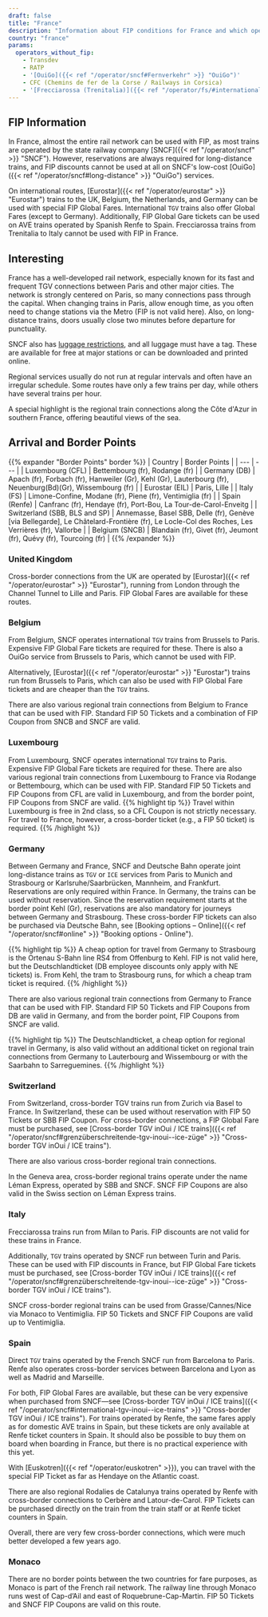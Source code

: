```yaml
---
draft: false
title: "France"
description: "Information about FIP conditions for France and which operators offer discounts."
country: "france"
params:
  operators_without_fip:
    - Transdev
    - RATP
    - '[OuiGo]({{< ref "/operator/sncf#Fernverkehr" >}} "OuiGo")'
    - CFC (Chemins de fer de la Corse / Railways in Corsica)
    - '[Frecciarossa (Trenitalia)]({{< ref "/operator/fs/#international-frecciarossa-trains-to-paris" >}} "Frecciarossa (Trenitalia)")'
---
```


## FIP Information

In France, almost the entire rail network can be used with FIP, as most trains are operated by the state railway company [SNCF]({{< ref "/operator/sncf" >}} "SNCF"). However, reservations are always required for long-distance trains, and FIP discounts cannot be used at all on SNCF's low-cost [OuiGo]({{< ref "/operator/sncf#long-distance" >}} "OuiGo") services.

On international routes, [Eurostar]({{< ref "/operator/eurostar" >}} "Eurostar") trains to the UK, Belgium, the Netherlands, and Germany can be used with special FIP Global Fares. International `TGV` trains also offer Global Fares (except to Germany). Additionally, FIP Global Gare tickets can be used on AVE trains operated by Spanish Renfe to Spain. Frecciarossa trains from Trenitalia to Italy cannot be used with FIP in France.

## Interesting

France has a well-developed rail network, especially known for its fast and frequent TGV connections between Paris and other major cities. The network is strongly centered on Paris, so many connections pass through the capital. When changing trains in Paris, allow enough time, as you often need to change stations via the Metro (FIP is not valid here). Also, on long-distance trains, doors usually close two minutes before departure for punctuality.

SNCF also has [luggage restrictions](https://www.sncf-voyageurs.com/en/travel-with-us/in-france/tgv-inoui/your-luggage-and-lockers/), and all luggage must have a tag. These are available for free at major stations or can be downloaded and printed online.

Regional services usually do not run at regular intervals and often have an irregular schedule. Some routes have only a few trains per day, while others have several trains per hour.

A special highlight is the regional train connections along the Côte d'Azur in southern France, offering beautiful views of the sea.

## Arrival and Border Points

{{% expander "Border Points" border %}}
| Country | Border Points |
| --- | --- |
| Luxembourg (CFL) | Bettembourg (fr), Rodange (fr) |
| Germany (DB) | Apach (fr), Forbach (fr), Hanweiler (Gr), Kehl (Gr), Lauterbourg (fr), Neuenburg(Bd)(Gr), Wissembourg (fr) |
| Eurostar (EIL) | Paris, Lille |
| Italy (FS) | Limone-Confine, Modane (fr), Piene (fr), Ventimiglia (fr) |
| Spain (Renfe) | Canfranc (fr), Hendaye (fr), Port-Bou, La Tour-de-Carol-Enveitg |
| Switzerland (SBB, BLS and SP) | Annemasse, Basel SBB, Delle (fr), Genève [via Bellegarde], Le Châtelard-Frontière (fr), Le Locle-Col des Roches, Les Verrières (fr), Vallorbe |
| Belgium (SNCB) | Blandain (fr), Givet (fr), Jeumont (fr), Quévy (fr), Tourcoing (fr) |
{{% /expander %}}

### United Kingdom

Cross-border connections from the UK are operated by [Eurostar]({{< ref "/operator/eurostar" >}} "Eurostar"), running from London through the Channel Tunnel to Lille and Paris. FIP Global Fares are available for these routes.

### Belgium

From Belgium, SNCF operates international `TGV` trains from Brussels to Paris. Expensive FIP Global Fare tickets are required for these. There is also a OuiGo service from Brussels to Paris, which cannot be used with FIP.

Alternatively, [Eurostar]({{< ref "/operator/eurostar" >}} "Eurostar") trains run from Brussels to Paris, which can also be used with FIP Global Fare tickets and are cheaper than the `TGV` trains.

There are also various regional train connections from Belgium to France that can be used with FIP. Standard FIP 50 Tickets and a combination of FIP Coupon from SNCB and SNCF are valid.

### Luxembourg

From Luxembourg, SNCF operates international `TGV` trains to Paris. Expensive FIP Global Fare tickets are required for these. There are also various regional train connections from Luxembourg to France via Rodange or Bettembourg, which can be used with FIP. Standard FIP 50 Tickets and FIP Coupons from CFL are valid in Luxembourg, and from the border point, FIP Coupons from SNCF are valid.
{{% highlight tip %}}
Travel within Luxembourg is free in 2nd class, so a CFL Coupon is not strictly necessary. For travel to France, however, a cross-border ticket (e.g., a FIP 50 ticket) is required.
{{% /highlight %}}

### Germany

Between Germany and France, SNCF and Deutsche Bahn operate joint long-distance trains as `TGV` or `ICE` services from Paris to Munich and Strasbourg or Karlsruhe/Saarbrücken, Mannheim, and Frankfurt. Reservations are only required within France. In Germany, the trains can be used without reservation. Since the reservation requirement starts at the border point Kehl (Gr), reservations are also mandatory for journeys between Germany and Strasbourg. These cross-border FIP tickets can also be purchased via Deutsche Bahn, see [Booking options – Online]({{< ref "/operator/sncf#online" >}} "Booking options - Online").

{{% highlight tip %}}
A cheap option for travel from Germany to Strasbourg is the Ortenau S-Bahn line RS4 from Offenburg to Kehl. FIP is not valid here, but the Deutschlandticket (DB employee discounts only apply with NE tickets) is. From Kehl, the tram to Strasbourg runs, for which a cheap tram ticket is required.
{{% /highlight %}}

There are also various regional train connections from Germany to France that can be used with FIP. Standard FIP 50 Tickets and FIP Coupons from DB are valid in Germany, and from the border point, FIP Coupons from SNCF are valid.

{{% highlight tip %}}
The Deutschlandticket, a cheap option for regional travel in Germany, is also valid without an additional ticket on regional train connections from Germany to Lauterbourg and Wissembourg or with the Saarbahn to Sarreguemines.
{{% /highlight %}}

### Switzerland

From Switzerland, cross-border TGV trains run from Zurich via Basel to France. In Switzerland, these can be used without reservation with FIP 50 Tickets or SBB FIP Coupon. For cross-border connections, a FIP Global Fare must be purchased, see [Cross-border TGV inOui / ICE trains]({{< ref "/operator/sncf#grenzüberschreitende-tgv-inoui--ice-züge" >}} "Cross-border TGV inOui / ICE trains").

There are also various cross-border regional train connections.

In the Geneva area, cross-border regional trains operate under the name Léman Express, operated by SBB and SNCF. SNCF FIP Coupons are also valid in the Swiss section on Léman Express trains.

### Italy

Frecciarossa trains run from Milan to Paris. FIP discounts are not valid for these trains in France.

Additionally, `TGV` trains operated by SNCF run between Turin and Paris. These can be used with FIP discounts in France, but FIP Global Fare tickets must be purchased, see [Cross-border TGV inOui / ICE trains]({{< ref "/operator/sncf#grenzüberschreitende-tgv-inoui--ice-züge" >}} "Cross-border TGV inOui / ICE trains").

SNCF cross-border regional trains can be used from Grasse/Cannes/Nice via Monaco to Ventimiglia. FIP 50 Tickets and SNCF FIP Coupons are valid up to Ventimiglia.

### Spain

Direct `TGV` trains operated by the French SNCF run from Barcelona to Paris. Renfe also operates cross-border services between Barcelona and Lyon as well as Madrid and Marseille.

For both, FIP Global Fares are available, but these can be very expensive when purchased from SNCF—see [Cross-border TGV inOui / ICE trains]({{< ref "/operator/sncf#international-tgv-inoui--ice-trains" >}} "Cross-border TGV inOui / ICE trains"). For trains operated by Renfe, the same fares apply as for domestic AVE trains in Spain, but these tickets are only available at Renfe ticket counters in Spain. It should also be possible to buy them on board when boarding in France, but there is no practical experience with this yet.

With [Euskotren]({{< ref "/operator/euskotren" >}}), you can travel with the special FIP Ticket as far as Hendaye on the Atlantic coast.

There are also regional Rodalies de Catalunya trains operated by Renfe with cross-border connections to Cerbère and Latour-de-Carol. FIP Tickets can be purchased directly on the train from the train staff or at Renfe ticket counters in Spain.

Overall, there are very few cross-border connections, which were much better developed a few years ago.

### Monaco

There are no border points between the two countries for fare purposes, as Monaco is part of the French rail network. The railway line through Monaco runs west of Cap-d’Ail and east of Roquebrune-Cap-Martin. FIP 50 Tickets and SNCF FIP Coupons are valid on this route.
